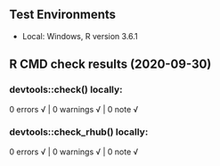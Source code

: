 ## Test Environments

* Local: Windows, R version 3.6.1

## R CMD check results (2020-09-30)

### devtools::check() locally:
0 errors √ | 0 warnings √ | 0 note √


### devtools::check_rhub() locally:
0 errors √ | 0 warnings √ | 0 note √
